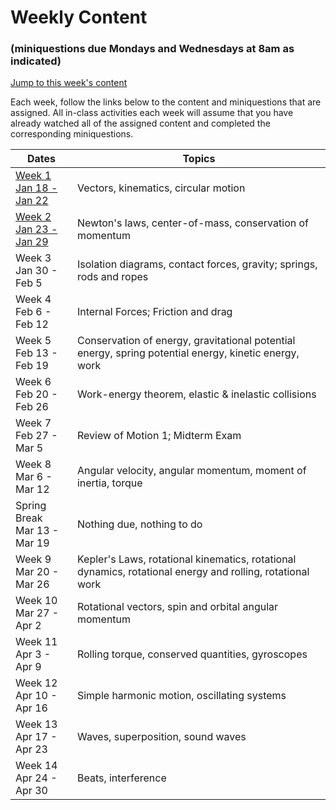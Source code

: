 # Weekly Content 
### (miniquestions due Mondays and Wednesdays at 8am as indicated)

[Jump to this week's content](#bottom)

Each week, follow the links below to the content and miniquestions that are assigned. All in-class activities each week will assume that you have already watched all of the assigned content and completed the corresponding miniquestions.

Dates                               | Topics
----------------------------------- | --------------------------------------------------
[Week 1 <br> Jan 18 - Jan 22](week1) |Vectors, kinematics, circular motion
[Week 2 <br> Jan 23 - Jan 29](week2) |  Newton's laws, center-of-mass, conservation of momentum
Week 3 <br> Jan 30 - Feb 5 |  Isolation diagrams, contact forces, gravity; springs, rods and ropes
Week 4 <br>  Feb 6 - Feb 12 |  Internal Forces; Friction and drag
Week 5 <br> Feb 13 - Feb 19 | Conservation of energy, gravitational potential energy, spring potential energy, kinetic energy, work
Week 6 <br>  Feb 20 - Feb 26 |  Work-energy theorem, elastic & inelastic collisions
Week 7 <br>  Feb 27 - Mar 5 |  Review of Motion 1; Midterm Exam
Week 8 <br>  Mar 6 - Mar 12 |  Angular velocity, angular momentum, moment of inertia, torque
Spring Break <br>  Mar 13 - Mar 19 | Nothing due, nothing to do
Week 9 <br>  Mar 20 - Mar 26 |  Kepler's Laws, rotational kinematics, rotational dynamics, rotational energy and rolling, rotational work
Week 10 <br> Mar 27 - Apr 2 | Rotational vectors, spin and orbital angular momentum
Week 11 <br> Apr 3 - Apr 9 | Rolling torque, conserved quantities, gyroscopes
Week 12 <br> Apr 10 - Apr 16 | Simple harmonic motion, oscillating systems
Week 13 <br> Apr 17 - Apr 23 | Waves, superposition, sound waves 
Week 14 <br> Apr 24 - Apr 30 | Beats, interference

<br>

<br>

<br>

<a id="bottom"></a>

